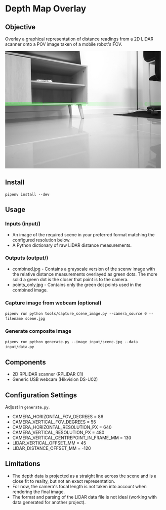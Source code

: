 # Depth Map Overlay

## Objective

Overlay a graphical representation of distance readings from a 2D LiDAR scanner onto a POV image taken of a mobile robot's FOV.

![](output/combined.png)

## Install
```
pipenv install --dev
```

## Usage
### Inputs (input/)
- An image of the required scene in your preferred format matching the configured resolution below.
- A Python dictionary of raw LiDAR distance measurements.

### Outputs (output/)
- combined.jpg - Contains a grayscale version of the scenw image with the relative distance measurements overlayed as green dots. The more solid a green dot is the closer that point is to the camera.
- points_only.jpg - Contains only the green dot points used in the combined image.

### Capture image from webcam (optional)
```
pipenv run python tools/capture_scene_image.py --camera_source 0 --filename scene.jpg
```
### Generate composite image
```
pipenv run python generate.py --image input/scene.jpg --data input/data.py
```

## Components
- 2D RPLiDAR scanner (RPLiDAR C1)
- Generic USB webcam (Hikvision DS-U02)

## Configuration Settings
Adjust in ```generate.py```.
- CAMERA_HORIZONTAL_FOV_DEGREES = 86
- CAMERA_VERTICAL_FOV_DEGREES = 55
- CAMERA_HORIZONTAL_RESOLUTION_PX = 640
- CAMERA_VERTICAL_RESOLUTION_PX = 480
- CAMERA_VERTICAL_CENTREPOINT_IN_FRAME_MM = 130
- LIDAR_VERTICAL_OFFSET_MM = 45
- LIDAR_DISTANCE_OFFSET_MM = -120

## Limitations
- The depth data is projected as a straight line across the scene and is a close fit to reality, but not an exact representation.
- For now, the camera's focal length is not taken into account when rendering the final image.
- The format and parsing of the LiDAR data file is not ideal (working with data generated for another project).
